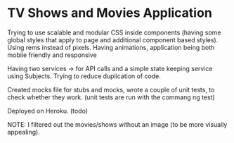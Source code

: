 # TV Shows and Movies Application

Trying to use scalable and modular CSS inside components (having some global styles that apply to page and additional component based styles). Using rems instead of pixels. Having animations, application being both mobile friendly and responsive

Having two services -> for API calls and a simple state keeping service using Subjects.
Trying to reduce duplication of code.

Created mocks file for stubs and mocks, wrote a couple of unit tests, to check whether they work.
(unit tests are run with the commang ng test)

Deployed on Heroku. (todo)

NOTE: I filtered out the movies/shows without an image (to be more visually appealing).
